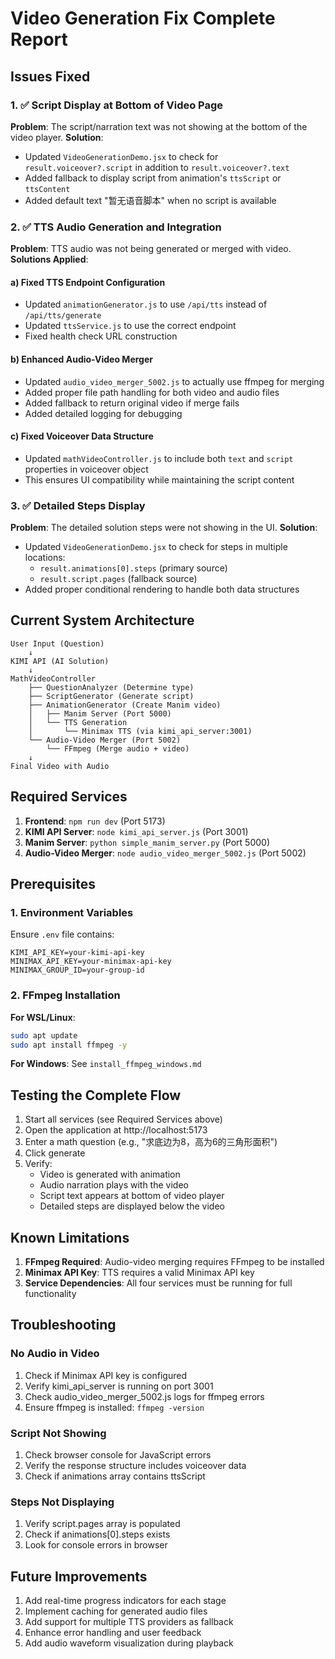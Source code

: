 # Video Generation Fix Complete Report

## Issues Fixed

### 1. ✅ Script Display at Bottom of Video Page
**Problem**: The script/narration text was not showing at the bottom of the video player.
**Solution**: 
- Updated `VideoGenerationDemo.jsx` to check for `result.voiceover?.script` in addition to `result.voiceover?.text`
- Added fallback to display script from animation's `ttsScript` or `ttsContent`
- Added default text "暂无语音脚本" when no script is available

### 2. ✅ TTS Audio Generation and Integration
**Problem**: TTS audio was not being generated or merged with video.
**Solutions Applied**:

#### a) Fixed TTS Endpoint Configuration
- Updated `animationGenerator.js` to use `/api/tts` instead of `/api/tts/generate`
- Updated `ttsService.js` to use the correct endpoint
- Fixed health check URL construction

#### b) Enhanced Audio-Video Merger
- Updated `audio_video_merger_5002.js` to actually use ffmpeg for merging
- Added proper file path handling for both video and audio files
- Added fallback to return original video if merge fails
- Added detailed logging for debugging

#### c) Fixed Voiceover Data Structure
- Updated `mathVideoController.js` to include both `text` and `script` properties in voiceover object
- This ensures UI compatibility while maintaining the script content

### 3. ✅ Detailed Steps Display
**Problem**: The detailed solution steps were not showing in the UI.
**Solution**:
- Updated `VideoGenerationDemo.jsx` to check for steps in multiple locations:
  - `result.animations[0].steps` (primary source)
  - `result.script.pages` (fallback source)
- Added proper conditional rendering to handle both data structures

## Current System Architecture

```
User Input (Question)
    ↓
KIMI API (AI Solution)
    ↓
MathVideoController
    ├── QuestionAnalyzer (Determine type)
    ├── ScriptGenerator (Generate script)
    ├── AnimationGenerator (Create Manim video)
    │   ├── Manim Server (Port 5000)
    │   └── TTS Generation
    │       └── Minimax TTS (via kimi_api_server:3001)
    └── Audio-Video Merger (Port 5002)
        └── FFmpeg (Merge audio + video)
    ↓
Final Video with Audio
```

## Required Services

1. **Frontend**: `npm run dev` (Port 5173)
2. **KIMI API Server**: `node kimi_api_server.js` (Port 3001)
3. **Manim Server**: `python simple_manim_server.py` (Port 5000)
4. **Audio-Video Merger**: `node audio_video_merger_5002.js` (Port 5002)

## Prerequisites

### 1. Environment Variables
Ensure `.env` file contains:
```env
KIMI_API_KEY=your-kimi-api-key
MINIMAX_API_KEY=your-minimax-api-key
MINIMAX_GROUP_ID=your-group-id
```

### 2. FFmpeg Installation
**For WSL/Linux**:
```bash
sudo apt update
sudo apt install ffmpeg -y
```

**For Windows**: See `install_ffmpeg_windows.md`

## Testing the Complete Flow

1. Start all services (see Required Services above)
2. Open the application at http://localhost:5173
3. Enter a math question (e.g., "求底边为8，高为6的三角形面积")
4. Click generate
5. Verify:
   - Video is generated with animation
   - Audio narration plays with the video
   - Script text appears at bottom of video player
   - Detailed steps are displayed below the video

## Known Limitations

1. **FFmpeg Required**: Audio-video merging requires FFmpeg to be installed
2. **Minimax API Key**: TTS requires a valid Minimax API key
3. **Service Dependencies**: All four services must be running for full functionality

## Troubleshooting

### No Audio in Video
1. Check if Minimax API key is configured
2. Verify kimi_api_server is running on port 3001
3. Check audio_video_merger_5002.js logs for ffmpeg errors
4. Ensure ffmpeg is installed: `ffmpeg -version`

### Script Not Showing
1. Check browser console for JavaScript errors
2. Verify the response structure includes voiceover data
3. Check if animations array contains ttsScript

### Steps Not Displaying
1. Verify script.pages array is populated
2. Check if animations[0].steps exists
3. Look for console errors in browser

## Future Improvements

1. Add real-time progress indicators for each stage
2. Implement caching for generated audio files
3. Add support for multiple TTS providers as fallback
4. Enhance error handling and user feedback
5. Add audio waveform visualization during playback
